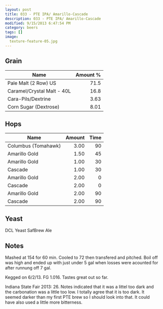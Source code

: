 ```yaml
---
layout: post
title: 033 - PTE IPA/ Amarillo-Cascade
description: 033 - PTE IPA/ Amarillo-Cascade
modified: 9/15/2013 6:47:54 PM
category: beers
tags: []
image:
  texture-feature-05.jpg
---
```



## Grain

| Name | Amount %|
| ---- | ------: |
| Pale Malt (2 Row) US | 71.5 
| Caramel/Crystal Malt - 40L | 16.8 
| Cara-Pils/Dextrine | 3.63 
| Corn Sugar (Dextrose) | 8.01 

## Hops

| Name | Amount | Time |
| ---- | -----: | ---: |
| Columbus (Tomahawk) | 3.00 | 90 
| Amarillo Gold | 1.50 | 45 
| Amarillo Gold | 1.00 | 30 
| Cascade | 1.00 | 30 
| Amarillo Gold | 2.00 | 0 
| Cascade | 2.00 | 0 
| Amarillo Gold | 2.00 | 90 
| Cascade | 2.00 | 90 

## Yeast
DCL Yeast SafBrew Ale

## Notes
Mashed at 154 for 60 min. Cooled to 72 then transfered and pitched. Boil off was high and ended up with just under 5 gal when losses were acounted for after runnung off 7 gal.

Kegged on 6/2/13. FG 1.016. Tastes great out so far.

Indiana State Fair 2013: 26.
Notes indicated that it was a littel too dark and the carbonation was a little too low. I totally agree that it is too dark. It seemed darker than my first PTE brew so I should look into that. It could have also used a little more bitterness. 
